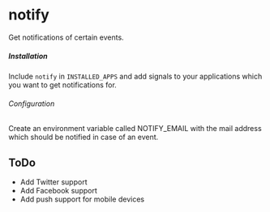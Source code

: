 # notify
Get notifications of certain events.

##### Installation
Include `notify` in `INSTALLED_APPS` and add signals to your
applications which you want to get notifications for.

###### Configuration
Create an environment variable called NOTIFY_EMAIL with the
mail address which should be notified in case of an event.

## ToDo

- Add Twitter support
- Add Facebook support
- Add push support for mobile devices